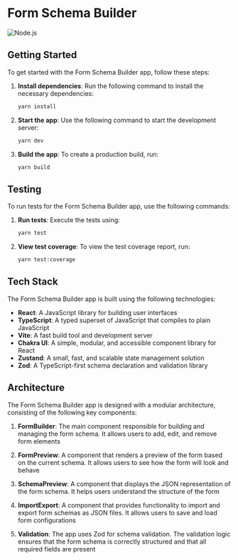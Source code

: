 # Form Schema Builder

![Node.js](https://img.shields.io/badge/node-18%2B-brightgreen)

## Getting Started

To get started with the Form Schema Builder app, follow these steps:

1. **Install dependencies**: Run the following command to install the necessary dependencies:
   ```sh
   yarn install
   ```

2. **Start the app**: Use the following command to start the development server:
   ```sh
   yarn dev
   ```

3. **Build the app**: To create a production build, run:
   ```sh
   yarn build
   ```

## Testing

To run tests for the Form Schema Builder app, use the following commands:

1. **Run tests**: Execute the tests using:
   ```sh
   yarn test
   ```

2. **View test coverage**: To view the test coverage report, run:
   ```sh
   yarn test:coverage
   ```

## Tech Stack

The Form Schema Builder app is built using the following technologies:

- **React**: A JavaScript library for building user interfaces
- **TypeScript**: A typed superset of JavaScript that compiles to plain JavaScript
- **Vite**: A fast build tool and development server
- **Chakra UI**: A simple, modular, and accessible component library for React
- **Zustand**: A small, fast, and scalable state management solution
- **Zod**: A TypeScript-first schema declaration and validation library

## Architecture

The Form Schema Builder app is designed with a modular architecture, consisting of the following key components:

1. **FormBuilder**: The main component responsible for building and managing the form schema. It allows users to add, edit, and remove form elements

2. **FormPreview**: A component that renders a preview of the form based on the current schema. It allows users to see how the form will look and behave

3. **SchemaPreview**: A component that displays the JSON representation of the form schema. It helps users understand the structure of the form

4. **ImportExport**: A component that provides functionality to import and export form schemas as JSON files. It allows users to save and load form configurations

5. **Validation**: The app uses Zod for schema validation. The validation logic ensures that the form schema is correctly structured and that all required fields are present
